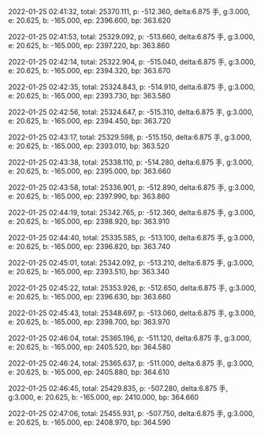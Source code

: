 2022-01-25 02:41:32, total: 25370.111, p: -512.360, delta:6.875 手, g:3.000, e: 20.625, b: -165.000, ep: 2396.600, bp: 363.620

2022-01-25 02:41:53, total: 25329.092, p: -513.660, delta:6.875 手, g:3.000, e: 20.625, b: -165.000, ep: 2397.220, bp: 363.860

2022-01-25 02:42:14, total: 25322.904, p: -515.040, delta:6.875 手, g:3.000, e: 20.625, b: -165.000, ep: 2394.320, bp: 363.670

2022-01-25 02:42:35, total: 25324.843, p: -514.910, delta:6.875 手, g:3.000, e: 20.625, b: -165.000, ep: 2393.730, bp: 363.580

2022-01-25 02:42:56, total: 25324.647, p: -515.310, delta:6.875 手, g:3.000, e: 20.625, b: -165.000, ep: 2394.450, bp: 363.720

2022-01-25 02:43:17, total: 25329.598, p: -515.150, delta:6.875 手, g:3.000, e: 20.625, b: -165.000, ep: 2393.010, bp: 363.520

2022-01-25 02:43:38, total: 25338.110, p: -514.280, delta:6.875 手, g:3.000, e: 20.625, b: -165.000, ep: 2395.000, bp: 363.660

2022-01-25 02:43:58, total: 25336.901, p: -512.890, delta:6.875 手, g:3.000, e: 20.625, b: -165.000, ep: 2397.990, bp: 363.860

2022-01-25 02:44:19, total: 25342.765, p: -512.360, delta:6.875 手, g:3.000, e: 20.625, b: -165.000, ep: 2398.920, bp: 363.910

2022-01-25 02:44:40, total: 25335.585, p: -513.100, delta:6.875 手, g:3.000, e: 20.625, b: -165.000, ep: 2396.820, bp: 363.740

2022-01-25 02:45:01, total: 25342.092, p: -513.210, delta:6.875 手, g:3.000, e: 20.625, b: -165.000, ep: 2393.510, bp: 363.340

2022-01-25 02:45:22, total: 25353.926, p: -512.650, delta:6.875 手, g:3.000, e: 20.625, b: -165.000, ep: 2396.630, bp: 363.660

2022-01-25 02:45:43, total: 25348.697, p: -513.060, delta:6.875 手, g:3.000, e: 20.625, b: -165.000, ep: 2398.700, bp: 363.970

2022-01-25 02:46:04, total: 25365.196, p: -511.120, delta:6.875 手, g:3.000, e: 20.625, b: -165.000, ep: 2405.520, bp: 364.580

2022-01-25 02:46:24, total: 25365.637, p: -511.000, delta:6.875 手, g:3.000, e: 20.625, b: -165.000, ep: 2405.880, bp: 364.610

2022-01-25 02:46:45, total: 25429.835, p: -507.280, delta:6.875 手, g:3.000, e: 20.625, b: -165.000, ep: 2410.000, bp: 364.660

2022-01-25 02:47:06, total: 25455.931, p: -507.750, delta:6.875 手, g:3.000, e: 20.625, b: -165.000, ep: 2408.970, bp: 364.590